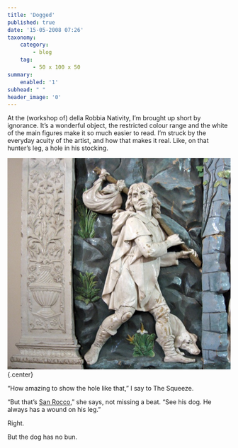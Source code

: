 ```yaml
---
title: 'Dogged'
published: true
date: '15-05-2008 07:26'
taxonomy:
    category:
        - blog
    tag:
        - 50 x 100 x 50
summary:
    enabled: '1'
subhead: " "
header_image: '0'
---
```


At the (workshop of) della Robbia Nativity, I’m brought up short by ignorance. It’s a wonderful object, the restricted colour range and the white of the main figures make it so much easier to read. I’m struck by the everyday acuity of the artist, and how that makes it real. Like, on that hunter’s leg, a hole in his stocking.

![Figure of San Rocco](san-rocco.jpg){.center}

“How amazing to show the hole like that,” I say to The Squeeze.

“But that’s [San Rocco](https://en.wikipedia.org/wiki/Saint_Roch),” she says, not missing a beat. “See his dog. He always has a wound on his leg.”

Right.

But the dog has no bun.
